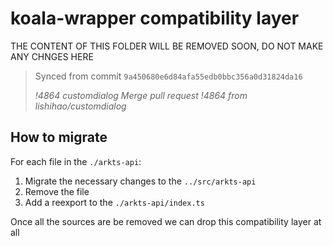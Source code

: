 # koala-wrapper compatibility layer

THE CONTENT OF THIS FOLDER WILL BE REMOVED SOON, DO NOT MAKE ANY CHNGES HERE

> Synced from commit `9a450680e6d84afa55edb0bbc356a0d31824da16`
>
> _!4864 customdialog
Merge pull request !4864 from lishihao/customdialog_

## How to migrate
For each file in the `./arkts-api`:
1. Migrate the necessary changes to the `../src/arkts-api`
2. Remove the file
3. Add a reexport to the `./arkts-api/index.ts`

Once all the sources are be removed we can drop this compatibility layer at all
